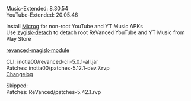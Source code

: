 Music-Extended: 8.30.54  
YouTube-Extended: 20.05.46  

Install [Microg](https://github.com/ReVanced/GmsCore/releases) for non-root YouTube and YT Music APKs  
Use [zygisk-detach](https://github.com/j-hc/zygisk-detach) to detach root ReVanced YouTube and YT Music from Play Store  

[revanced-magisk-module](https://github.com/j-hc/revanced-magisk-module)
  
CLI: inotia00/revanced-cli-5.0.1-all.jar  
Patches: inotia00/patches-5.12.1-dev.7.rvp  
[Changelog](https://github.com/inotia00/revanced-patches/releases/tag/v5.12.1-dev.7)  

Skipped:  
Patches: ReVanced/patches-5.42.1.rvp            

